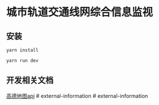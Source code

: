 # 城市轨道交通线网综合信息监视

## 安装

``` base
yarn install 

yarn run dev
```

## 开发相关文档

[高德地图api](https://lbs.amap.com/demo/list/js-api-v2 '高德地图api')
#   e x t e r n a l - i n f o r m a t i o n  
 #   e x t e r n a l - i n f o r m a t i o n  
 